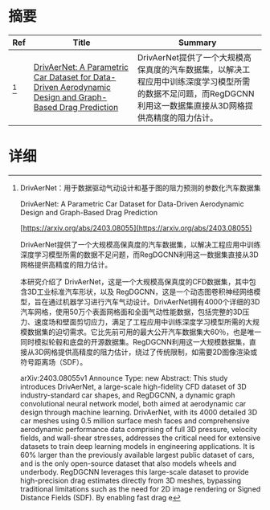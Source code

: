# 摘要

| Ref | Title | Summary |
| --- | --- | --- |
| [^1] | [DrivAerNet: A Parametric Car Dataset for Data-Driven Aerodynamic Design and Graph-Based Drag Prediction](https://arxiv.org/abs/2403.08055) | DrivAerNet提供了一个大规模高保真度的汽车数据集，以解决工程应用中训练深度学习模型所需的数据不足问题，而RegDGCNN利用这一数据集直接从3D网格提供高精度的阻力估计。 |

# 详细

[^1]: DrivAerNet：用于数据驱动气动设计和基于图的阻力预测的参数化汽车数据集

    DrivAerNet: A Parametric Car Dataset for Data-Driven Aerodynamic Design and Graph-Based Drag Prediction

    [https://arxiv.org/abs/2403.08055](https://arxiv.org/abs/2403.08055)

    DrivAerNet提供了一个大规模高保真度的汽车数据集，以解决工程应用中训练深度学习模型所需的数据不足问题，而RegDGCNN利用这一数据集直接从3D网格提供高精度的阻力估计。

    

    本研究介绍了 DrivAerNet，这是一个大规模高保真度的CFD数据集，其中包含3D工业标准汽车形状，以及 RegDGCNN，这是一个动态图卷积神经网络模型，旨在通过机器学习进行汽车气动设计。DrivAerNet拥有4000个详细的3D汽车网格，使用50万个表面网格面和全面气动性能数据，包括完整的3D压力、速度场和壁面剪切应力，满足了工程应用中训练深度学习模型所需的大规模数据集的迫切需求。它比先前可用的最大公开汽车数据集大60％，也是唯一同时模拟轮毂和底盘的开源数据集。RegDGCNN利用这一大规模数据集，直接从3D网格提供高精度的阻力估计，绕过了传统限制，如需要2D图像渲染或符号距离场（SDF）。

    arXiv:2403.08055v1 Announce Type: new  Abstract: This study introduces DrivAerNet, a large-scale high-fidelity CFD dataset of 3D industry-standard car shapes, and RegDGCNN, a dynamic graph convolutional neural network model, both aimed at aerodynamic car design through machine learning. DrivAerNet, with its 4000 detailed 3D car meshes using 0.5 million surface mesh faces and comprehensive aerodynamic performance data comprising of full 3D pressure, velocity fields, and wall-shear stresses, addresses the critical need for extensive datasets to train deep learning models in engineering applications. It is 60\% larger than the previously available largest public dataset of cars, and is the only open-source dataset that also models wheels and underbody. RegDGCNN leverages this large-scale dataset to provide high-precision drag estimates directly from 3D meshes, bypassing traditional limitations such as the need for 2D image rendering or Signed Distance Fields (SDF). By enabling fast drag e
    

